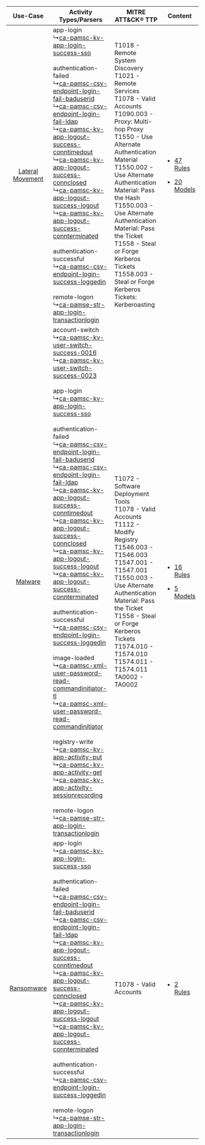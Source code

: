 |    Use-Case    | Activity Types/Parsers    | MITRE ATT&CK® TTP    | Content    |
|:----:| ---- | ---- | ---- |
| [Lateral Movement](../../../UseCases/uc_lateral_movement.md) |  app-login<br> ↳[ca-pamsc-kv-app-login-success-sso](Ps/pC_capamsckvapploginsuccesssso.md)<br><br> authentication-failed<br> ↳[ca-pamsc-csv-endpoint-login-fail-baduserid](Ps/pC_capamsccsvendpointloginfailbaduserid.md)<br> ↳[ca-pamsc-csv-endpoint-login-fail-ldap](Ps/pC_capamsccsvendpointloginfailldap.md)<br> ↳[ca-pamsc-kv-app-logout-success-conntimedout](Ps/pC_capamsckvapplogoutsuccessconntimedout.md)<br> ↳[ca-pamsc-kv-app-logout-success-connclosed](Ps/pC_capamsckvapplogoutsuccessconnclosed.md)<br> ↳[ca-pamsc-kv-app-logout-success-logout](Ps/pC_capamsckvapplogoutsuccesslogout.md)<br> ↳[ca-pamsc-kv-app-logout-success-connterminated](Ps/pC_capamsckvapplogoutsuccessconnterminated.md)<br><br> authentication-successful<br> ↳[ca-pamsc-csv-endpoint-login-success-loggedin](Ps/pC_capamsccsvendpointloginsuccessloggedin.md)<br><br> remote-logon<br> ↳[ca-pamse-str-app-login-transactionlogin](Ps/pC_capamsestrapplogintransactionlogin.md)<br>    | T1018 - Remote System Discovery<br>T1021 - Remote Services<br>T1078 - Valid Accounts<br>T1090.003 - Proxy: Multi-hop Proxy<br>T1550 - Use Alternate Authentication Material<br>T1550.002 - Use Alternate Authentication Material: Pass the Hash<br>T1550.003 - Use Alternate Authentication Material: Pass the Ticket<br>T1558 - Steal or Forge Kerberos Tickets<br>T1558.003 - Steal or Forge Kerberos Tickets: Kerberoasting<br> | [<ul><li>47 Rules</li></ul><ul><li>20 Models</li></ul>](RM/r_m_ca_technologies_ca_privileged_access_manager_server_control_Lateral_Movement.md) |
|          [Malware](../../../UseCases/uc_malware.md)          |  account-switch<br> ↳[ca-pamsc-kv-user-switch-success-0016](Ps/pC_capamsckvuserswitchsuccess0016.md)<br> ↳[ca-pamsc-kv-user-switch-success-0023](Ps/pC_capamsckvuserswitchsuccess0023.md)<br><br> app-login<br> ↳[ca-pamsc-kv-app-login-success-sso](Ps/pC_capamsckvapploginsuccesssso.md)<br><br> authentication-failed<br> ↳[ca-pamsc-csv-endpoint-login-fail-baduserid](Ps/pC_capamsccsvendpointloginfailbaduserid.md)<br> ↳[ca-pamsc-csv-endpoint-login-fail-ldap](Ps/pC_capamsccsvendpointloginfailldap.md)<br> ↳[ca-pamsc-kv-app-logout-success-conntimedout](Ps/pC_capamsckvapplogoutsuccessconntimedout.md)<br> ↳[ca-pamsc-kv-app-logout-success-connclosed](Ps/pC_capamsckvapplogoutsuccessconnclosed.md)<br> ↳[ca-pamsc-kv-app-logout-success-logout](Ps/pC_capamsckvapplogoutsuccesslogout.md)<br> ↳[ca-pamsc-kv-app-logout-success-connterminated](Ps/pC_capamsckvapplogoutsuccessconnterminated.md)<br><br> authentication-successful<br> ↳[ca-pamsc-csv-endpoint-login-success-loggedin](Ps/pC_capamsccsvendpointloginsuccessloggedin.md)<br><br> image-loaded<br> ↳[ca-pamsc-xml-user-password-read-commandinitiator-tl](Ps/pC_capamscxmluserpasswordreadcommandinitiatortl.md)<br> ↳[ca-pamsc-xml-user-password-read-commandinitiator](Ps/pC_capamscxmluserpasswordreadcommandinitiator.md)<br><br> registry-write<br> ↳[ca-pamsc-kv-app-activity-put](Ps/pC_capamsckvappactivityput.md)<br> ↳[ca-pamsc-kv-app-activity-get](Ps/pC_capamsckvappactivityget.md)<br> ↳[ca-pamsc-kv-app-activity-sessionrecording](Ps/pC_capamsckvappactivitysessionrecording.md)<br><br> remote-logon<br> ↳[ca-pamse-str-app-login-transactionlogin](Ps/pC_capamsestrapplogintransactionlogin.md)<br> | T1072 - Software Deployment Tools<br>T1078 - Valid Accounts<br>T1112 - Modify Registry<br>T1546.003 - T1546.003<br>T1547.001 - T1547.001<br>T1550.003 - Use Alternate Authentication Material: Pass the Ticket<br>T1558 - Steal or Forge Kerberos Tickets<br>T1574.010 - T1574.010<br>T1574.011 - T1574.011<br>TA0002 - TA0002<br>    | [<ul><li>16 Rules</li></ul><ul><li>5 Models</li></ul>](RM/r_m_ca_technologies_ca_privileged_access_manager_server_control_Malware.md)    |
|       [Ransomware](../../../UseCases/uc_ransomware.md)       |  app-login<br> ↳[ca-pamsc-kv-app-login-success-sso](Ps/pC_capamsckvapploginsuccesssso.md)<br><br> authentication-failed<br> ↳[ca-pamsc-csv-endpoint-login-fail-baduserid](Ps/pC_capamsccsvendpointloginfailbaduserid.md)<br> ↳[ca-pamsc-csv-endpoint-login-fail-ldap](Ps/pC_capamsccsvendpointloginfailldap.md)<br> ↳[ca-pamsc-kv-app-logout-success-conntimedout](Ps/pC_capamsckvapplogoutsuccessconntimedout.md)<br> ↳[ca-pamsc-kv-app-logout-success-connclosed](Ps/pC_capamsckvapplogoutsuccessconnclosed.md)<br> ↳[ca-pamsc-kv-app-logout-success-logout](Ps/pC_capamsckvapplogoutsuccesslogout.md)<br> ↳[ca-pamsc-kv-app-logout-success-connterminated](Ps/pC_capamsckvapplogoutsuccessconnterminated.md)<br><br> authentication-successful<br> ↳[ca-pamsc-csv-endpoint-login-success-loggedin](Ps/pC_capamsccsvendpointloginsuccessloggedin.md)<br><br> remote-logon<br> ↳[ca-pamse-str-app-login-transactionlogin](Ps/pC_capamsestrapplogintransactionlogin.md)<br>    | T1078 - Valid Accounts<br>    | [<ul><li>2 Rules</li></ul>](RM/r_m_ca_technologies_ca_privileged_access_manager_server_control_Ransomware.md)    |
